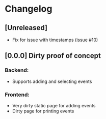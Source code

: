 # Changelog

## [Unreleased]
- Fix for issue with timestamps (issue #10)

## [0.0.0] Dirty proof of concept
### Backend:
- Supports adding and selecting events
### Frontend:
- Very dirty static page for adding events
- Dirty page for printing events
